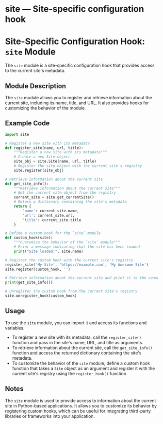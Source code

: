 # site — Site-specific configuration hook

**Site-Specific Configuration Hook: `site` Module**
=====================================================

The `site` module is a site-specific configuration hook that provides access to the current site's metadata.

**Module Description**
--------------------

The `site` module allows you to register and retrieve information about the current site, including its name, title, and URL. It also provides hooks for customizing the behavior of the module.

**Example Code**
-------------

```python
import site

# Register a new site with its metadata
def register_site(name, url, title):
    """Register a new site with its metadata"""
    # Create a new Site object
    site_obj = site.Site(name, url, title)
    # Register the site object with the current site's registry
    site.register(site_obj)

# Retrieve information about the current site
def get_site_info():
    """Retrieve information about the current site"""
    # Get the current site object from the registry
    current_site = site.get_currentSite()
    # Return a dictionary containing the site's metadata
    return {
        'name': current_site.name,
        'url': current_site.url,
        'title': current_site.title
    }

# Define a custom hook for the `site` module
def custom_hook(site):
    """Customize the behavior of the `site` module"""
    # Print a message indicating that the site has been loaded
    print("Site loaded:", site.name)

# Register the custom hook with the current site's registry
register_site('My Site', 'https://example.com', 'My Awesome Site')
site.register(custom_hook, '')

# Retrieve information about the current site and print it to the console
print(get_site_info())

# Unregister the custom hook from the current site's registry
site.unregister_hook(custom_hook)
```

**Usage**
-----

To use the `site` module, you can import it and access its functions and variables.

*   To register a new site with its metadata, call the `register_site()` function and pass in the site's name, URL, and title as arguments.
*   To retrieve information about the current site, call the `get_site_info()` function and access the returned dictionary containing the site's metadata.
*   To customize the behavior of the `site` module, define a custom hook function that takes a `Site` object as an argument and register it with the current site's registry using the `register_hook()` function.

**Notes**
-----

The `site` module is used to provide access to information about the current site in Python-based applications. It allows you to customize its behavior by registering custom hooks, which can be useful for integrating third-party libraries or frameworks into your application.
